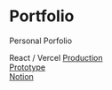 # Portfolio
Personal Porfolio

React / Vercel
[Production](https://portfolio-unbroken2650.vercel.app/)  
[Prototype](https://portfolio-git-main-unbroken2650.vercel.app/)  
[Notion](https://hyandsh.notion.site/e6497ad9529f46ebb300bc145541dd11)  

